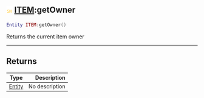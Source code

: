 ## ![shared](../../.gitbook/assets/shared.png) [ITEM](https://iaswiki.rawr.dev/readme/item):getOwner

```lua
Entity ITEM:getOwner()
```

Returns the current item owner

------
## Returns

| Type   | Description |
| ------ | ----------: |
| [Entity](https://iaswiki.rawr.dev/readme/entity) | No description |

